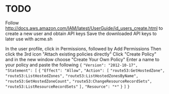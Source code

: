 # TODO
Follow http://docs.aws.amazon.com/IAM/latest/UserGuide/id_users_create.html to create a new user and obtain API keys
Save the downloaded API keys to later use with acme.sh

In the user profile, click in Permissions, followed by Add Permissions
Then click the 3rd icon "Attach existing policies directly"
Click "Create Policy" and in the new window choose "Create Your Own Policy"
Enter a name to your policy and paste the following
`{`
    `"Version": "2012-10-17",`
    `"Statement": [`
        `{`
            `"Effect": "Allow",`
            `"Action": [`
                `"route53:GetHostedZone",`
                `"route53:ListHostedZones",`
                `"route53:ListHostedZonesByName",`
                `"route53:GetHostedZoneCount",`
                `"route53:ChangeResourceRecordSets",`
                `"route53:ListResourceRecordSets"`
            `],`
            `"Resource": "*"`
        `}`
    `]`
`}`